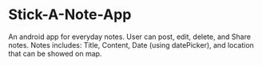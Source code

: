 # Stick-A-Note-App
An android app for everyday notes. User can post, edit, delete, and Share notes. Notes includes: Title, Content, Date (using datePicker), and location that can be showed on map.
